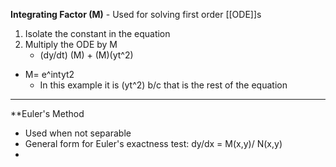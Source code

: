 

**Integrating Factor (M)** - 
Used for solving first order [[ODE]]s 
1. Isolate the constant in the equation 
2. Multiply the ODE by M
	- (dy/dt) (M) + (M)(yt^2)
- M= e^intyt2
	- In this example it is (yt^2) b/c that is the rest of the equation 

***

**Euler's Method

- Used when not separable 
- General form for Euler's exactness test: dy/dx = M(x,y)/ N(x,y)
- 